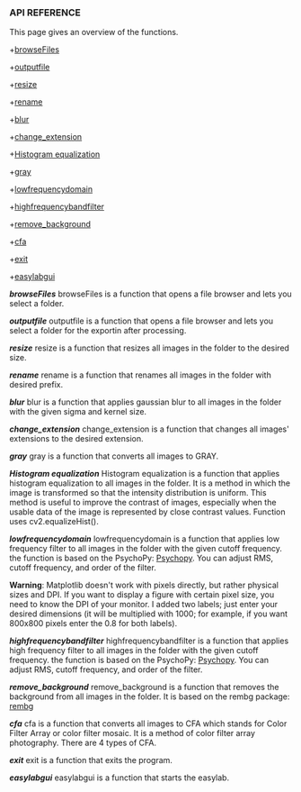 ### API REFERENCE
This page gives an overview of the functions.

+[browseFiles](#browseFiles)

+[outputfile](#outputfile)

+[resize](#resize)

+[rename](#rename)

+[blur](#blur)

+[change_extension](#change_extension)

+[Histogram equalization](#Histogram-equalization)

+[gray](#gray)

+[lowfrequencydomain](#lowfrequencydomain)

+[highfrequencybandfilter](#highfrequencybandfilter)

+[remove_background](#remove_background)

+[cfa](#cfa)

+[exit](#exit)

+[easylabgui](#easylabgui)

***browseFiles***<a name="browseFiles"></a>
browseFiles is a function that opens a file browser and lets you select a folder.

***outputfile***<a name="outputfile"></a>
outputfile is a function that opens a file browser and lets you select a folder for the exportin after processing.

***resize***<a name="resize"></a>
resize is a function that resizes all images in the folder to the desired size.

***rename***<a name="rename"></a>
rename is a function that renames all images in the folder with desired prefix.

***blur***<a name="blur"></a>
blur is a function that applies gaussian blur to all images in the folder with the given sigma and kernel size.

***change_extension***<a name="change_extension"></a>
change_extension is a function that changes all images' extensions to the desired extension.

***gray***<a name="gray"></a>
gray is a function that converts all images to GRAY.

***Histogram equalization***<a name="Histogram-equalization"></a>
Histogram equalization is a function that applies histogram equalization to all images in the folder. It is a method in which the image is transformed so that the intensity distribution is uniform. This method is useful to improve the contrast of images, especially when the usable data of the image is represented by close contrast values. Function uses cv2.equalizeHist().

***lowfrequencydomain***<a name="lowfrequencydomain"></a>
lowfrequencydomain is a function that applies low frequency filter to all images in the folder with the given cutoff frequency.
the function is based on the PsychoPy: [Psychopy](https://psychopy.org/api/filters.html). You can adjust RMS, cutoff frequency, and order of the filter.

**Warning**: Matplotlib doesn't work with pixels directly, but rather physical sizes and DPI. If you want to display a figure with certain pixel size, you need to know the DPI of your monitor. I added two labels; just enter your desired dimensions (it will be multiplied with 1000; for example, if you want 800x800 pixels enter the 0.8 for both labels).


***highfrequencybandfilter***<a name="highfrequencybandfilter"></a>
highfrequencybandfilter is a function that applies high frequency filter to all images in the folder with the given cutoff frequency.
the function is based on the PsychoPy: [Psychopy](https://psychopy.org/api/filters.html). You can adjust RMS, cutoff frequency, and order of the filter.

***remove_background***<a name="remove_background"></a>
remove_background is a function that removes the background from all images in the folder. It is based on the rembg package: [rembg](https://github.com/danielgatis/rembg)

***cfa***<a name="cfa"></a>
cfa is a function that converts all images to CFA which stands for Color Filter Array or color filter mosaic. It is a method of color filter array photography. There are 4 types of CFA.

***exit***<a name="exit"></a>
exit is a function that exits the program.

***easylabgui***<a name="easylabgui"></a>
easylabgui is a function that starts the easylab.